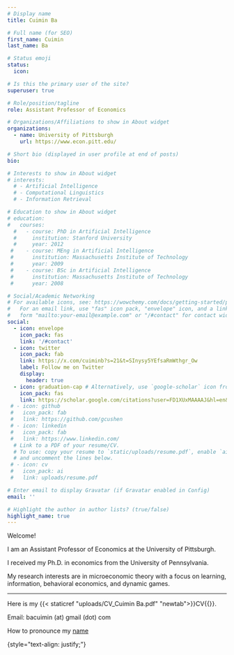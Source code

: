 ```yaml
---
# Display name
title: Cuimin Ba

# Full name (for SEO)
first_name: Cuimin
last_name: Ba

# Status emoji
status:
  icon: 

# Is this the primary user of the site?
superuser: true

# Role/position/tagline
role: Assistant Professor of Economics

# Organizations/Affiliations to show in About widget
organizations:
  - name: University of Pittsburgh
    url: https://www.econ.pitt.edu/

# Short bio (displayed in user profile at end of posts)
bio: 

# Interests to show in About widget
# interests:
  # - Artificial Intelligence
  # - Computational Linguistics
  # - Information Retrieval

# Education to show in About widget
# education:
#   courses:
  #   - course: PhD in Artificial Intelligence
  #     institution: Stanford University
  #     year: 2012
 #    - course: MEng in Artificial Intelligence
 #      institution: Massachusetts Institute of Technology
 #      year: 2009
 #    - course: BSc in Artificial Intelligence
 #      institution: Massachusetts Institute of Technology
 #      year: 2008

# Social/Academic Networking
# For available icons, see: https://wowchemy.com/docs/getting-started/page-builder/#icons
#   For an email link, use "fas" icon pack, "envelope" icon, and a link in the
#   form "mailto:your-email@example.com" or "/#contact" for contact widget.
social:
  - icon: envelope
    icon_pack: fas
    link: '/#contact'
  - icon: twitter
    icon_pack: fab
    link: https://x.com/cuiminb?s=21&t=SInysy5YEfsaRmWthgr_Ow
    label: Follow me on Twitter
    display:
      header: true
  - icon: graduation-cap # Alternatively, use `google-scholar` icon from `ai` icon pack
    icon_pack: fas
    link: https://scholar.google.com/citations?user=FD1XUxMAAAAJ&hl=en&oi=ao
 # - icon: github
 #   icon_pack: fab
 #   link: https://github.com/gcushen
 # - icon: linkedin
 #   icon_pack: fab
 #   link: https://www.linkedin.com/
  # Link to a PDF of your resume/CV.
  # To use: copy your resume to `static/uploads/resume.pdf`, enable `ai` icons in `params.yaml`,
  # and uncomment the lines below.
 # - icon: cv
 #   icon_pack: ai
 #   link: uploads/resume.pdf

# Enter email to display Gravatar (if Gravatar enabled in Config)
email: ''

# Highlight the author in author lists? (true/false)
highlight_name: true
---
```


Welcome! 

I am an Assistant Professor of Economics at the University of Pittsburgh.

I received my Ph.D. in economics from the University of Pennsylvania. 

My research interests are in microeconomic theory with a focus on learning, information, behavioral economics, and dynamic games.

---

Here is my {{< staticref "uploads/CV_Cuimin Ba.pdf" "newtab">}}CV{{</staticref>}}.

Email: bacuimin (at) gmail (dot) com

How to pronounce my [name](https://translate.google.com/?sl=auto&tl=zh-CN&text=%E8%90%83%E6%95%8F&op=translate)

{style="text-align: justify;"}

